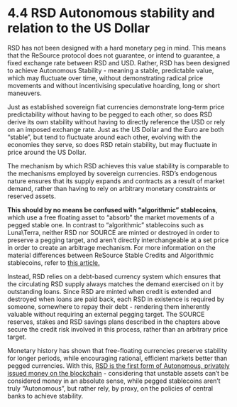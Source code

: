# 4.4 RSD Autonomous stability and relation to the US Dollar

RSD has not been designed with a hard monetary peg in mind. This means that the ReSource protocol does not guarantee, or intend to guarantee, a fixed exchange rate between RSD and USD. Rather, RSD has been designed to achieve Autonomous Stability - meaning a stable, predictable value, which may fluctuate over time, without demonstrating radical price movements and without incentivising speculative hoarding, long or short maneuvers. &#x20;

Just as established sovereign fiat currencies demonstrate long-term price predictability without having to be pegged to each other, so does RSD derive its own stability without having to directly reference the USD or rely on an imposed exchange rate. Just as the US Dollar and the Euro are both “stable”, but tend to fluctuate around each other, evolving with the economies they serve, so does RSD retain stability, but may fluctuate in price around the US Dollar.

The mechanism by which RSD achieves this value stability is comparable to the mechanisms employed by sovereign currencies. RSD’s endogenous nature ensures that its supply expands and contracts as a result of market demand, rather than having to rely on arbitrary monetary constraints or reserved assets.&#x20;

**This should by no means be confused with “algorithmic” stablecoins**, which use a free floating asset to “absorb” the market movements of a pegged stable one. In contrast to “algorithmic” stablecoins such as Luna\Terra, neither RSD nor SOURCE are minted or destroyed in order to preserve a pegging target, and aren’t directly interchangeable at a set price in order to create an arbitrage mechanism. For more information on the material differences between ReSource Stable Credits and Algorithmic stablecoins, refer to [this article.](https://www.blog.resource.finance/how-rsdsource-is-fundamentally-different-from-terraluna)

Instead, RSD relies on a debt-based currency system which ensures that the circulating RSD supply always matches the demand exercised on it by outstanding loans. Since RSD are minted when credit is extended and destroyed when loans are paid back, each RSD in existence is required by someone, somewhere to repay their debt - rendering them inherently valuable without requiring an external pegging target. The SOURCE reserves, stakes and RSD savings plans described in the chapters above secure the credit risk involved in this process, rather than an arbitrary price target. &#x20;

Monetary history has shown that free-floating currencies preserve stability for longer periods, while encouraging rational, efficient markets better than pegged currencies. With this, [RSD is the first form of Autonomous, privately issued money on the blockchain](https://www.blog.resource.finance/why-theres-no-money-on-the-blockchain-and-what-to-do-about-that) - considering that unstable assets can’t be considered money in an absolute sense, while pegged stablecoins aren’t truly “Autonomous”, but rather rely, by proxy, on the policies of central banks to achieve stability.&#x20;
